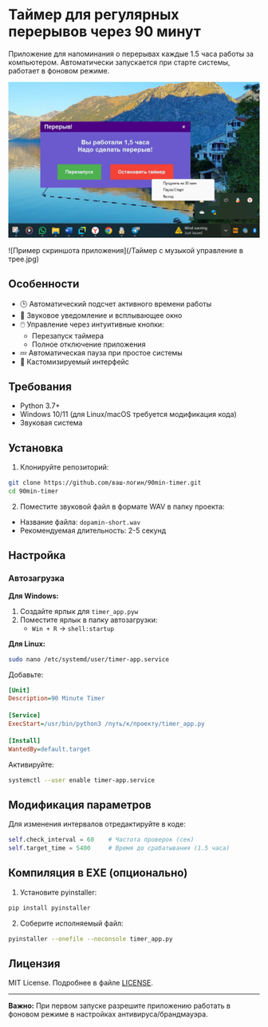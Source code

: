 # Таймер для регулярных перерывов через 90 минут

Приложение для напоминания о перерывах каждые 1.5 часа работы за компьютером. 
Автоматически запускается при старте системы, работает в фоновом режиме.

![Пример окна уведомления](/Timer.jpg)

![Пример скриншота приложения](/Таймер с музыкой управление в трее.jpg)




## Особенности

- 🕒 Автоматический подсчет активного времени работы
- 🔔 Звуковое уведомление и всплывающее окно
- 🖱️ Управление через интуитивные кнопки:
  - Перезапуск таймера
  - Полное отключение приложения
- 💤 Автоматическая пауза при простое системы
- 🎨 Кастомизируемый интерфейс

## Требования

- Python 3.7+
- Windows 10/11 (для Linux/macOS требуется модификация кода)
- Звуковая система

## Установка

1. Клонируйте репозиторий:
```bash
git clone https://github.com/ваш-логин/90min-timer.git
cd 90min-timer
```

2. Поместите звуковой файл в формате WAV в папку проекта:
- Название файла: `dopamin-short.wav`
- Рекомендуемая длительность: 2-5 секунд

## Настройка

### Автозагрузка
**Для Windows:**
1. Создайте ярлык для `timer_app.pyw`
2. Поместите ярлык в папку автозагрузки:
   - `Win + R` → `shell:startup`

**Для Linux:**
```bash
sudo nano /etc/systemd/user/timer-app.service
```
Добавьте:
```ini
[Unit]
Description=90 Minute Timer

[Service]
ExecStart=/usr/bin/python3 /путь/к/проекту/timer_app.py

[Install]
WantedBy=default.target
```
Активируйте:
```bash
systemctl --user enable timer-app.service
```

## Модификация параметров

Для изменения интервалов отредактируйте в коде:
```python
self.check_interval = 60    # Частота проверок (сек)
self.target_time = 5400     # Время до срабатывания (1.5 часа)
```

## Компиляция в EXE (опционально)

1. Установите pyinstaller:
```bash
pip install pyinstaller
```

2. Соберите исполняемый файл:
```bash
pyinstaller --onefile --noconsole timer_app.py
```

## Лицензия

MIT License. Подробнее в файле [LICENSE](LICENSE).

---
**Важно:** При первом запуске разрешите приложению работать в фоновом режиме в настройках антивируса/брандмауэра.
```


